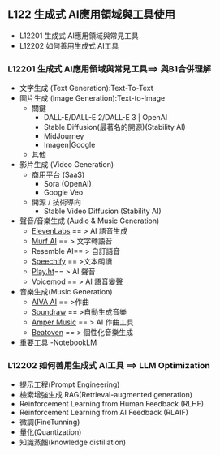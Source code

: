 ## L122 生成式 AI應用領域與工具使用
- L12201 生成式 AI應用領域與常見工具
- L12202 如何善用生成式 AI工具
### L12201 生成式 AI應用領域與常見工具==> 與B1合併理解
- 文字生成 (Text Generation):Text-To-Text
- 圖片生成 (Image Generation):Text-to-Image
  - 關鍵
    - DALL-E/DALL-E 2/DALL-E 3 | OpenAI
    - Stable Diffusion(最著名的開源)(Stability AI)
    - MidJourney
    - Imagen|Google
  - 其他 
- 影片生成 (Video Generation)
  - 商用平台 (SaaS)
    - Sora (OpenAI)
    - Google Veo
  - 開源 / 技術導向
    - Stable Video Diffusion (Stability AI)
- 聲音/音樂生成 (Audio & Music Generation)
  - [ElevenLabs](https://elevenlabs.io/) == > AI 語音生成
  - [Murf AI](https://murf.ai/)	== > 文字轉語音
  - Resemble AI== >	自訂語音
  - [Speechify](https://speechify.com/)	== >文本朗讀
  - [Play.ht](https://play.ht/)== >	AI 聲音
  - Voicemod	== > AI 語音變聲
- 音樂生成(Music Generation)
  - [AIVA	AI](https://www.aiva.ai/) == >作曲
  - [Soundraw](https://soundraw.io/)	== >自動生成音樂
  - [Amper Music](https://ampermusic.ai/) == >	AI 作曲工具
  - [Beatoven](https://www.beatoven.ai/) == >	個性化音樂生成
- 重要工具
  -NotebookLM 

### L12202 如何善用生成式 AI工具 ==> LLM Optimization
- 提示工程(Prompt Engineering)
- 檢索增強生成 RAG(Retrieval-augmented generation)
- Reinforcement Learning from Human Feedback (RLHF)
- Reinforcement Learning from AI Feedback (RLAIF)
- 微調(FineTunning)
- 量化(Quantization)
- 知識蒸餾(knowledge distillation)


